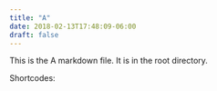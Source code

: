 ```yaml
---
title: "A"
date: 2018-02-13T17:48:09-06:00
draft: false
---
```


This is the A markdown file.  It is in the root directory.

Shortcodes:
